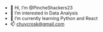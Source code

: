 - 👋 Hi, I’m @PincheShackers23
- 👀 I’m interested in Data Analysis
- 🌱 I’m currently learning Python and React
- 📫 chuycrosk@gmail.com

<!---
PincheShackers23/PincheShackers23 is a ✨ special ✨ repository because its `README.md` (this file) appears on your GitHub profile.
You can click the Preview link to take a look at your changes.
--->
